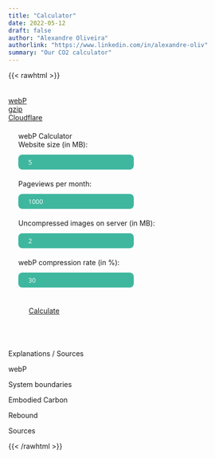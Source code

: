 ```yaml
---
title: "Calculator"
date: 2022-05-12
draft: false
author: "Alexandre Oliveira"
authorlink: "https://www.linkedin.com/in/alexandre-oliv"
summary: "Our CO2 calculator"
---
```


{{< rawhtml >}}

<script>
	calculateCO2 = () => {
		const sizeSize = document.getElementById("sitesize").value;
		const pageviews = document.getElementById("pageviews").value;
		const imagesSize = document.getElementById("imagessize").value;
		const compression = document.getElementById("compression").value / 100;
		const mbTokWh = 0.0023;
		const kWhToCO2 = 0.519;
		const months = 12;
		const websiteCO2 = (
			sizeSize *
			pageviews *
			mbTokWh *
			kWhToCO2 *
			months
		).toFixed(2);
		const webpCO2 = (
			imagesSize *
			compression *
			pageviews *
			mbTokWh *
			kWhToCO2 *
			months
		).toFixed(2);
		const rebound =
			pageviews * 0.0346 * 82 * 1 + (pageviews / 2) * 0.0346 * 82 * 11;
		const reboundCO2 = (rebound * mbTokWh * kWhToCO2).toFixed(2);

		document.getElementById("answer").innerHTML =
			`Per year:
			<ul>
				<li>Carbon emitted (before webP compression): <span>` +
			websiteCO2 +
			`kg</span></li>
				<li>webP savings: <span>` +
			webpCO2 +
			`kg</span> (` +
			Math.round((webpCO2 / websiteCO2) * 100) +
			`%)</li>
			<li>Rebound effect: <span>` +
			reboundCO2 +
			`kg</span></li>
			<li>Carbon-<span>` +
			(reboundCO2 - webpCO2 > 0 ? "unfriendly" : "friendly") +
			`</span> decision</li>
			</ul>`;
	};

	toggleTab = (id) => {
		if (id === "show-webp") {
			document.getElementById("webp-calculator").style.display = "block";
			document.getElementById("gzip-calculator").style.display = "none";
			document.getElementById("cloudflare-calculator").style.display = "none";
		} else if (id === "show-gzip") {
			document.getElementById("webp-calculator").style.display = "none";
			document.getElementById("gzip-calculator").style.display = "block";
			document.getElementById("cloudflare-calculator").style.display = "none";
		} else if (id === "show-cloudflare") {
			document.getElementById("webp-calculator").style.display = "none";
			document.getElementById("gzip-calculator").style.display = "none";
			document.getElementById("cloudflare-calculator").style.display = "block";
		}
	};
</script>

<style>

	.panel {
		padding: 0 18px;
		display: none;
        color: white;
	}


    .calc-formfield{
        border-radius: 8px;
        border: none;
        background: #3fb79f;
        width: 50%;
        height: 13px;
        font-family: 'Open Sans', sans-serif;
        font-size: 13px;
        font-weight: normal;
        color: #ffffff;
        padding: 15px 20px;
        outline: none;
        margin: 12px 0 20px;
    }

	#answer span {
		color: black;
		font-weight: bold;
	}

</style>

<div id="filters" class="option-set clearfix foliomenu" style="padding-top: 20px;">
  <a id="show-webp" href="#" onclick="toggleTab(this.id); return false;" class="folio-btn"><div class="portfolio-btn">webP</div></a>
  <a id="show-gzip" href="#" onclick="toggleTab(this.id); return false;" class="folio-btn"><div class="portfolio-btn">gzip</div></a>
  <a id="show-cloudflare" href="#" onclick="toggleTab(this.id); return false;" class="folio-btn"><div class="portfolio-btn">Cloudflare</div></a>
</div>
<div class="calc" id="webp-calculator" style="padding: 20px;">
    <div class="title-two">webP Calculator</div>
    <form action="/" method="post">
         <div class="container">
             <div class="eight columns"> <!-- Labels -->
                <label class="data-form" for="sitesize">Website size (in MB):</label>
             </div>
             <div class="eight columns"> <!-- Inputs -->
                <input type="number" name="sitesize" class="calc-formfield" id="sitesize" value="5">
             </div>
             <div class="eight columns"> <!-- Labels -->
                <label class="data-form" for="pageviews">Pageviews per month:</label>
             </div>
             <div class="eight columns"> <!-- Inputs -->
                <input type="number" name="pageviews" id="pageviews" class="calc-formfield" value="1000">
             </div>
             <div class="eight columns"> <!-- Labels -->
                <label class="data-form" for="images">Uncompressed images on server (in MB):</label>
             </div>
             <div class="eight columns"> <!-- Inputs -->
                <input type="number" name="imagessize" id="imagessize" class="calc-formfield" value="2">
             </div>
             <div class="eight columns"> <!-- Labels -->
                <label class="data-form" for="compression">webP compression rate (in %):</label>
             </div>
             <div class="eight columns"> <!-- Inputs -->
                <input type="number" name="compression" id="compression" class="calc-formfield" value="30">
             </div>
             <div class="eight columns"> <!-- Inputs -->
                 &nbsp;
             </div>
             <div class="eight columns form-answer">
                <p id="answer" style="color: white"></p>
                <a style="float:left; line-height: 20px;" href="#" class="submit" onclick="calculateCO2(); return false;" >Calculate</a>
            </div>
        </div>
    </form>
</div><!-- End of webP calculator -->
<div class="calc" id="gzip-calculator" style="display: none;">
    <h3>gzip Calculator</h3>
</div>
<div class="calc" id="cloudflare-calculator" style="display: none;">
    <h3>Cloudflare Calculator</h3>
</div>

<div class="line line-1" style="margin: 25px auto;"></div>

<div class="title-two">Explanations / Sources</div>

<a class="folio-btn accordion" style="width: 70%;"><div class="portfolio-btn" style="float:none;">webP</div></a>

<div class="panel">
    <p>
        To estimate the kWh, we multiply the total megabytes by
        0.0023<sup>[1]</sup>. To convert to carbon, we multiply by 0.519<sup
            >[1]</sup
        >
        to get kilograms of carbon. Using this model, we estimate
        transmitting 1000 MB would result in 1000 ✕ 0.0023 ✕ 0.519 = 1.1937
        kilos of carbon emitted. Assuming 1000 pageviews per month (as an
        example), in a year time the total emitted carbon would be 1.1937 x
        1000 x 12 = 14324.4kg CO2.
    </p>
</div>

<a class="folio-btn accordion" style="width: 70%;"><div class="portfolio-btn" style="float:none;">System boundaries</div></a>

<div class="panel">
    <p>
        We represent the system boundary including the Internet Protocol
        (IP) core network and access networks only, which we refer to as the
        “transmission network.”<sup>[2]</sup> This system boundary was
        chosen as it represents the network of equipment used for data
        transmission and access at a national level. The electricity
        intensity of the transmission network is independent of the data
        type; for example, media streaming, financial transactions, e-mail,
        etc. The electricity intensity of user devices and data centers is
        highly variable, depending largely on the service being provided.
        These subsystems, together with home/on-site networking equipment,
        also tend to have low utilization and high “fixed” electricity use,
        making estimates sensitive to assumptions on usage and the
        allocation method used.
    </p>
    <img
        src="/img/calculator/system-boundaries.webp"
        alt="System boundaries"
        width="600"
    />
</div>

<a class="folio-btn accordion" style="width: 70%;"><div class="portfolio-btn" style="float:none;">Embodied Carbon</div></a>

<div class="panel">
    <p>
        The device you are using to access this website released some carbon
        in its creation; once it reaches the end of life, disposing of it
        may release more. Embodied carbon is the amount of carbon pollution
        emitted during the creation and disposal of a device. When
        calculating the total carbon pollution for the computers running
        your software, account for both the carbon pollution to run the
        computer and the computer's embodied carbon. The embodied carbon
        cost is often much higher for consumer devices, sometimes more
        significant than the lifetime carbon cost from electricity
        consumption (Belkhir and Elmeligi, 2017). According to Malmodin and
        Lundén (2018), the average embodied carbon footprint of some key
        user devices are:
    </p>
    <ul>
        <li>Desktop: <span style="color: red">~400kg CO2</span></li>
        <li>Laptop: <span style="color: red">~200kg CO2</span></li>
        <li>Smartphones: <span style="color: red">~60kg CO2</span></li>
    </ul>
</div>

<a class="folio-btn accordion" style="width: 70%;"><div class="portfolio-btn" style="float:none;">Rebound</div></a>

<div class="panel">
    <p>
        According to caniuse.com, webP format is not supported by Internet
        Explorer and by (very) old versions of a few other browsers. In
        total, the market share (May 2022) of all those browsers combined is
        3.46% (0.14 + 0.57 + 0.12 + 0.6 + 0.03 + 0.62 + 0 + 1.31 + 0 +
        0.07). This might differ from your userbase's browser usage
        statistics, but let's stick to this number for simplicity.
    </p>

    <p>Two possible rebound scenarios:</p>
    <ul>
        <li>
            3.46% (at most) of the website users would have to download and
            install a different browser to be able to see the webP images.
            As of May 2022, a Chrome desktop installer for Windows has ~82MB
            in size. Assuming 1000 unique visitors per month, and a rate of
            50% returning visitors, 3.46% of 1000 users (34.6 users) in the
            first month, and subsequentially half that amount (17,3 users)
            would need to download 82MB per month => (34.6 * 82 * 1) + (17.3
            * 82 * 11) = 2837.2 + 15604.6 MB = 18441.8 MB per year =
            <span style="color: red">22.01kg CO2 per year</span> as rebound.
        </li>
        <li>
            In an extreme scenario, think of an app that gets updated and
            only runs correctly on iOS devices. The current (May 2022)
            mobile operating system market share of iOS devices accounts for
            27.68%. In this edge case, up to 72.32% of your app users would
            need to buy iPhones in order to use your app. Considering 1000
            unique users per year and 60kg of embodied carbon for an average
            phone, 723.2 users * 60kg CO2 =
            <span style="color: red">43392kg CO2 per year</span> would be
            emitted per year as rebound of your app update.
        </li>
    </ul>

</div>

<a class="folio-btn accordion" style="width: 70%;"><div class="portfolio-btn" style="float:none;">Sources</div></a>

<div class="panel">
    <p>Emitted CO2:</p>
    <ul>
        <li>
            1.
            <a
                href="https://docs.microsoft.com/en-gb/learn/modules/sustainable-software-engineering-overview/8-network-efficiency"
                target="_blank"
                rel="noopener noreferrer"
                >The Principles of Sustainable Software Engineering</a
            >
        </li>
    </ul>

    <p>System boundaries:</p>
    <ul>
        <li>
            2. <a
                href="https://onlinelibrary.wiley.com/doi/full/10.1111/jiec.12630"
                target="_blank"
                rel="noopener noreferrer"
                >Electricity Intensity of Internet Data Transmission:
                Untangling the Estimates</a
            >
        </li>
    </ul>

    <p>Embodied carbon:</p>
    <ul>
        <li>
            <a
                href="https://docs.microsoft.com/en-gb/learn/modules/sustainable-software-engineering-overview/6-embodied-carbon"
                target="_blank"
                rel="noopener noreferrer"
                >Principle 4: Embodied carbon</a
            >
        </li>
        <li>
            <a
                href="https://doi.org/10.3390/su10093027"
                target="_blank"
                rel="noopener noreferrer"
                >Malmodin, J.; Lundén, D. The Energy and Carbon Footprint of
                the Global ICT and E&M Sectors 2010–2015. Sustainability
                2018, 10, 3027</a
            >
        </li>
        <li>
            <a
                href="https://www.fastcompany.com/90165365/smartphones-are-wrecking-the-planet-faster-than-anyone-expected"
                target="_blank"
                rel="noopener noreferrer"
                >Smartphones Are Killing The Planet Faster Than Anyone
                Expected</a
            >
        </li>
    </ul>

    <p>Rebound Effect:</p>
    <ul>
        <li>
            <a
                href="https://caniuse.com/webp"
                target="_blank"
                rel="noopener noreferrer"
                >Can I use webP?</a
            >
        </li>
        <li>
            <a
                href="https://gs.statcounter.com/os-market-share/mobile/worldwide"
                target="_blank"
                rel="noopener noreferrer"
                >Mobile Operating System Market Share Worldwide</a
            >
        </li>
    </ul>

</div>

<script>
	var acc = document.getElementsByClassName("accordion");
	var i;

	for (i = 0; i < acc.length; i++) {
		acc[i].addEventListener("click", function () {
			this.classList.toggle("active");
			var panel = this.nextElementSibling;
			if (panel.style.display === "block") {
				panel.style.display = "none";
			} else {
				panel.style.display = "block";
			}
		});
	}
</script>

{{< /rawhtml >}}
